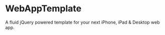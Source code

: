 WebAppTemplate
====================
A fluid jQuery powered template for your next iPhone, iPad & Desktop web app.